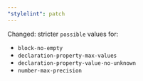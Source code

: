 ```yaml
---
"stylelint": patch
---
```


Changed: stricter `possible` values for:

- `block-no-empty`
- `declaration-property-max-values`
- `declaration-property-value-no-unknown`
- `number-max-precision`
